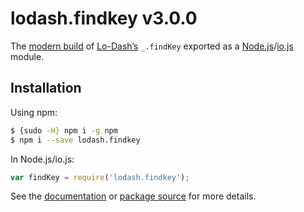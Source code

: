 # lodash.findkey v3.0.0

The [modern build](https://github.com/lodash/lodash/wiki/Build-Differences) of [Lo-Dash’s](https://lodash.com/) `_.findKey` exported as a [Node.js](http://nodejs.org/)/[io.js](https://iojs.org/) module.

## Installation

Using npm:

```bash
$ {sudo -H} npm i -g npm
$ npm i --save lodash.findkey
```

In Node.js/io.js:

```js
var findKey = require('lodash.findkey');
```

See the [documentation](https://lodash.com/docs#findKey) or [package source](https://github.com/lodash/lodash/blob/3.0.0-npm-packages/lodash.findkey) for more details.

